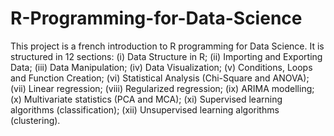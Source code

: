 # R-Programming-for-Data-Science
This project is a french introduction to R programming for Data Science. It is structured in 12 sections: (i) Data Structure in R; (ii) Importing and Exporting Data; (iii) Data Manipulation; (iv) Data Visualization; (v) Conditions, Loops and Function Creation; (vi) Statistical Analysis (Chi-Square and ANOVA); (vii) Linear regression; (viii) Regularized regression; (ix) ARIMA modelling; (x) Multivariate statistics (PCA and MCA); (xi) Supervised learning algorithms (classification); (xii) Unsupervised learning algorithms (clustering).
